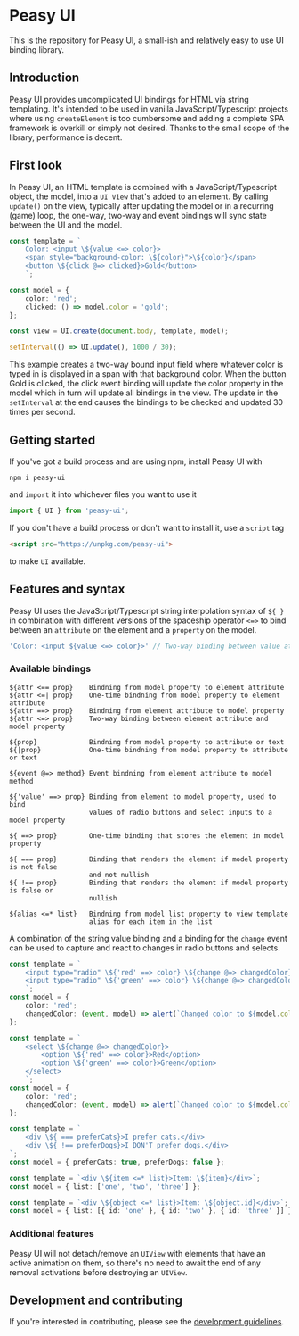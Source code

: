 # Peasy UI

This is the repository for Peasy UI, a small-ish and relatively easy to use UI binding library.

## Introduction

Peasy UI provides uncomplicated UI bindings for HTML via string templating. It's intended to be used in vanilla JavaScript/Typescript projects where using `createElement` is too cumbersome and adding a complete SPA framework is overkill or simply not desired. Thanks to the small scope of the library, performance is decent.

## First look

In Peasy UI, an HTML template is combined with a JavaScript/Typescript object, the model, into a `UI View` that's added to an element. By calling `update()` on the view, typically after updating the model or in a recurring (game) loop, the one-way, two-way and event bindings will sync state between the UI and the model.

```ts
const template = `
    Color: <input \${value <=> color}>
    <span style="background-color: \${color}">\${color}</span>
    <button \${click @=> clicked}>Gold</button>
    `;

const model = {
    color: 'red';
    clicked: () => model.color = 'gold';
};

const view = UI.create(document.body, template, model);

setInterval(() => UI.update(), 1000 / 30);
```
This example creates a two-way bound input field where whatever color is typed in is displayed in a span with that background color. When the button Gold is clicked, the click event binding will update the color property in the model which in turn will update all bindings in the view. The update in the `setInterval` at the end causes the bindings to be checked and updated 30 times per second.

## Getting started

If you've got a build process and are using npm, install Peasy UI with

    npm i peasy-ui

and `import` it into whichever files you want to use it

```ts
import { UI } from 'peasy-ui';
```

If you don't have a build process or don't want to install it, use a `script` tag

```html
<script src="https://unpkg.com/peasy-ui">
```
to make `UI` available.

## Features and syntax

Peasy UI uses the JavaScript/Typescript string interpolation syntax of `${ }` in combination with different versions of the spaceship operator `<=>` to bind between an `attribute` on the element and a `property` on the model.

```ts
'Color: <input ${value <=> color}>' // Two-way binding between value attribute and color property
```
### Available bindings

    ${attr <== prop}    Bindning from model property to element attribute
    ${attr <=| prop}    One-time bindning from model property to element attribute
    ${attr ==> prop}    Bindning from element attribute to model property 
    ${attr <=> prop}    Two-way binding between element attribute and model property

    ${prop}             Bindning from model property to attribute or text
    ${|prop}            One-time bindning from model property to attribute or text

    ${event @=> method} Event bindning from element attribute to model method

    ${'value' ==> prop} Binding from element to model property, used to bind
                        values of radio buttons and select inputs to a model property

    ${ ==> prop}        One-time binding that stores the element in model property

    ${ === prop}        Binding that renders the element if model property is not false
                        and not nullish
    ${ !== prop}        Binding that renders the element if model property is false or
                        nullish

    ${alias <=* list}   Bindning from model list property to view template
                        alias for each item in the list

A combination of the string value binding and a binding for the `change` event can be used to capture and react to changes in radio buttons and selects.

```ts
const template = `
    <input type="radio" \${'red' ==> color} \${change @=> changedColor}> Red
    <input type="radio" \${'green' ==> color} \${change @=> changedColor}> Green
    `;
const model = {
    color: 'red';
    changedColor: (event, model) => alert(`Changed color to ${model.color}.`),
};
```

```ts
const template = `
    <select \${change @=> changedColor}>
        <option \${'red' ==> color}>Red</option>
        <option \${'green' ==> color}>Green</option>
    </select>
    `;
const model = {
    color: 'red';
    changedColor: (event, model) => alert(`Changed color to ${model.color}.`),
};
```

```ts
const template = `
    <div \${ === preferCats}>I prefer cats.</div>
    <div \${ !== preferDogs}>I DON'T prefer dogs.</div>
`;
const model = { preferCats: true, preferDogs: false };
```


```ts
const template = `<div \${item <=* list}>Item: \${item}</div>`;
const model = { list: ['one', 'two', 'three'] };
```

```ts
const template = `<div \${object <=* list}>Item: \${object.id}</div>`;
const model = { list: [{ id: 'one' }, { id: 'two' }, { id: 'three' }] };
```

### Additional features

Peasy UI will not detach/remove an `UIView` with elements that have an active animation on them, so there's no need to await the end of any removal activations before destroying an `UIView`.

## Development and contributing

If you're interested in contributing, please see the [development guidelines](DEVELOPMENT.md).
